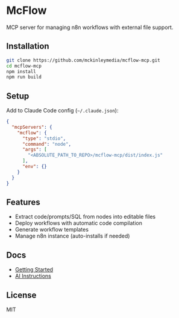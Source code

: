# McFlow

MCP server for managing n8n workflows with external file support.

## Installation

```bash
git clone https://github.com/mckinleymedia/mcflow-mcp.git
cd mcflow-mcp
npm install
npm run build
```

## Setup

Add to Claude Code config (`~/.claude.json`):

```json
{
  "mcpServers": {
    "mcflow": {
      "type": "stdio",
      "command": "node",
      "args": [
        "<ABSOLUTE_PATH_TO_REPO>/mcflow-mcp/dist/index.js"
      ],
      "env": {}
    }
  }
}
```

## Features

- Extract code/prompts/SQL from nodes into editable files
- Deploy workflows with automatic code compilation
- Generate workflow templates
- Manage n8n instance (auto-installs if needed)

## Docs

- [Getting Started](docs/overview.md)
- [AI Instructions](docs/ai/instructions.md)

## License

MIT